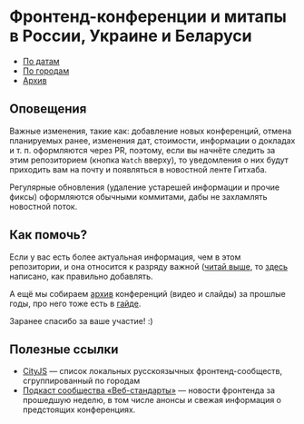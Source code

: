 # Фронтенд-конференции и митапы в России, Украине и Беларуси

- [По датам](README.date.md)
- [По городам](README.city.md)
- [Архив](archive)

## Оповещения

Важные изменения, такие как: добавление новых конференций, отмена планируемых ранее, изменения дат, стоимости, информации о докладах и т. п. оформляются через PR, поэтому, если вы начнёте следить за этим репозиторием (кнопка `Watch` вверху), то уведомления о них будут приходить вам на почту и появляться в новостной ленте Гитхаба.

Регулярные обновления (удаление устарешей информации и прочие фиксы) оформляются обычными коммитами, дабы не захламлять новостной поток.

## Как помочь?

Если у вас есть более актуальная информация, чем в этом репозитории, и она относится к разряду важной ([читай выше](#Оповещения), то [здесь](CONTRIBUTING.md) написано, как правильно добавлять.

А ещё мы собираем [архив](archive) конференций (видео и слайды) за прошлые годы, про него тоже есть в [гайде](CONTRIBUTING.md#Архив). 

Заранее спасибо за ваше участие! :)

## Полезные ссылки

- [CityJS](https://github.com/web-standards-ru/cityjs-list) — список локальных русскоязычных фронтенд-сообществ, сгруппированный по городам
- [Подкаст сообщества «Веб-стандарты»](https://soundcloud.com/web-standards) — новости фронтенда за прошедшую неделю, в том числе анонсы и свежая информация о предстоящих конференциях.
